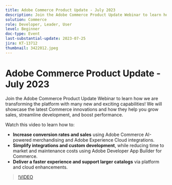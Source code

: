 ```yaml
---
title: Adobe Commerce Product Update - July 2023
description: Join the Adobe Commerce Product Update Webinar to learn how we are transforming the platform with many new and exciting capabilities! We will showcase the latest Commerce innovations and how they help you grow sales, streamline development, and boost performance. Watch this video to learn how to - Increase conversion rates and sales using Adobe Commerce AI-powered merchandising and Adobe Experience Cloud integrations.  Simplify integrations and custom development, while reducing time to market and maintenance costs using Adobe Developer App Builder for Commerce.  Deliver a faster experience and support larger catalogs via platform and cloud enhancements.
solution: Commerce
role: Developer, Leader, User
level: Beginner
doc-type: Event
last-substantial-update: 2023-07-25
jira: KT-13712
thumbnail: 3422012.jpeg
---
```


# Adobe Commerce Product Update - July 2023

Join the Adobe Commerce Product Update Webinar to learn how we are transforming the platform with many new and exciting capabilities! We will showcase the latest Commerce innovations and how they help you grow sales, streamline development, and boost performance.

Watch this video to learn how to:

* **Increase conversion rates and sales** using Adobe Commerce AI-powered merchandising and Adobe Experience Cloud integrations.
* **Simplify integrations and custom development**, while reducing time to market and maintenance costs using Adobe Developer App Builder for Commerce.
* **Deliver a faster experience and support larger catalogs** via platform and cloud enhancements.

>[!VIDEO](https://video.tv.adobe.com/v/3422012/?learn=on)